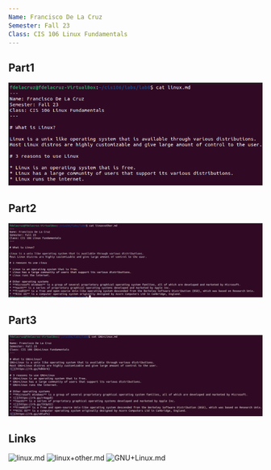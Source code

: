 ```yaml
---
Name: Francisco De La Cruz
Semester: Fall 23
Class: CIS 106 Linux Fundamentals
---
```


## Part1
![q1](lab8.1.png)

## Part2
![q2](lab8.2.png)

## Part3
![q3](lab8.3.png)

## Links
![linux.md]()
![linux+other.md]()
![GNU+Linux.md]()